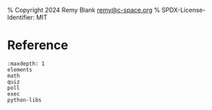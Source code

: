 % Copyright 2024 Remy Blank <remy@c-space.org>
% SPDX-License-Identifier: MIT

# Reference

```{toctree}
:maxdepth: 1
elements
math
quiz
poll
exec
python-libs
```
